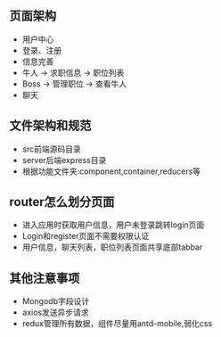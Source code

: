 ## 页面架构

* 用户中心
* 登录、注册
* 信息完善
* 牛人  -> 求职信息 -> 职位列表
* Boss -> 管理职位 -> 查看牛人
* 聊天

## 文件架构和规范

* src前端源码目录
* server后端express目录
* 根据功能文件夹:component,container,reducers等

## router怎么划分页面

* 进入应用时获取用户信息，用户未登录跳转login页面
* Login和register页面不需要权限认证
* 用户信息，聊天列表，职位列表页面共享底部tabbar

## 其他注意事项

* Mongodb字段设计
* axios发送异步请求
* redux管理所有数据，组件尽量用antd-mobile,弱化css

